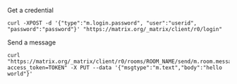 
Get a credential 

    curl -XPOST -d '{"type":"m.login.password", "user":"userid", "password":"password"}' "https://matrix.org/_matrix/client/r0/login"


Send a message

    curl "https://matrix.org/_matrix/client/r0/rooms/ROOM_NAME/send/m.room.message/?access_token=TOKEN" -X PUT --data '{"msgtype":"m.text","body":"hello world"}'

